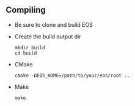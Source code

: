 ## Compiling

- Be sure to clone and build EOS

- Create the build output dir

  ```
  mkdir build
  cd build

  ```

- CMake

  ```
  cmake -DEOS_HOME=/path/to/your/eos/root ..
  ```

- Make

  ```
  make
  ```  
  

